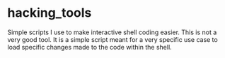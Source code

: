 # hacking_tools

Simple scripts I use to make interactive shell coding easier.  This is not a very good tool.  It is a simple script meant for a very specific use case to load specific changes made to the code within the shell.
